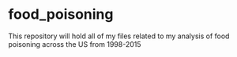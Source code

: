 # food_poisoning
This repository will hold all of my files related to my analysis of food poisoning across the US from 1998-2015
